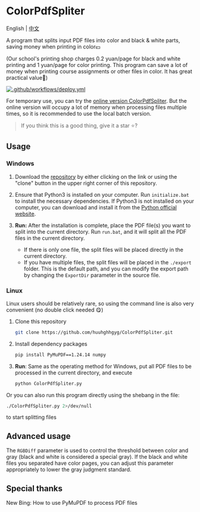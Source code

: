 # ColorPdfSpliter

English | [中文](README.md)

A program that splits input PDF files into color and black & white parts, saving money when printing in color💴

(Our school's printing shop charges 0.2 yuan/page for black and white printing and 1 yuan/page for color printing. This program can save a lot of money when printing course assignments or other files in color. It has great practical value🤑)

[![.github/workflows/deploy.yml](https://github.com/huuhghhgyg/ColorPdfSpliter/actions/workflows/deploy.yml/badge.svg?branch=web)](https://colorpdfspliter.pages.dev/)

For temporary use, you can try the [online version ColorPdfSpliter](https://colorpdfspliter.pages.dev). But the online version will occupy a lot of memory when processing files multiple times, so it is recommended to use the local batch version.

> If you think this is a good thing, give it a star ⭐?

## Usage
### Windows
1. Download the [repository](https://github.com/huuhghhgyg/ColorPdfSpliter/archive/refs/heads/main.zip) by either clicking on the link or using the "clone" button in the upper right corner of this repository.
    
2. Ensure that Python3 is installed on your computer. Run `initialize.bat` to install the necessary dependencies. If Python3 is not installed on your computer, you can download and install it from the [Python official website](https://www.python.org/downloads/).
    
3. **Run:** After the installation is complete, place the PDF file(s) you want to split into the current directory. Run `run.bat`, and it will split all the PDF files in the current directory.
    
    * If there is only one file, the split files will be placed directly in the current directory.
    * If you have multiple files, the split files will be placed in the `./export` folder. This is the default path, and you can modify the export path by changing the `ExportDir` parameter in the source file.

### Linux
Linux users should be relatively rare, so using the command line is also very convenient (no double click needed 😋)

1. Clone this repository

    ```Bash
    git clone https://github.com/huuhghhgyg/ColorPdfSpliter.git
    ```

2. Install dependency packages

    ```Bash
    pip install PyMuPDF==1.24.14 numpy
    ```

3. **Run**: Same as the operating method for Windows, put all PDF files to be processed in the current directory, and execute

    ```Bash
    python ColorPdfSpliter.py
    ```
Or you can also run this program directly using the shebang in the file:

```Bash
./ColorPdfSpliter.py 2>/dev/null
```
to start splitting files

## Advanced usage
The `RGBDiff` parameter is used to control the threshold between color and gray (black and white is considered a special gray). If the black and white files you separated have color pages, you can adjust this parameter appropriately to lower the gray judgment standard.

## Special thanks
New Bing: How to use PyMuPDF to process PDF files
